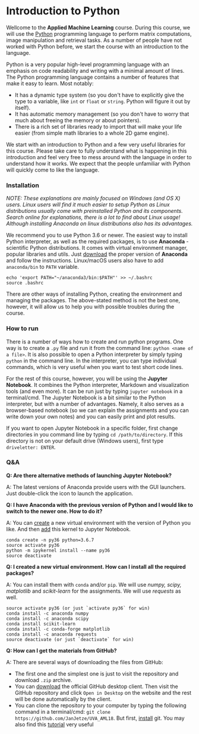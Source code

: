 # Introduction to Python

Wellcome to the **Applied Machine Learning** course. During this course, we will use the [Python](https://www.python.org) programming language to perform matrix computations, image manipulation and retrieval tasks. As a number of people have not worked with Python before, we start the course with an introduction to the language. 

Python is a very popular high-level programming language with an emphasis on code readability and writing with a minimal amount of lines. The Python programming language contains a number of features that make it easy to learn. Most notably:

- It has a dynamic type system (so you don't have to explicitly give the type to a variable, like `int` or `float` or `string`. Python will figure it out by itself).
- It has automatic memory management (so you don't have to worry that much about freeing the memory or about pointers).
- There is a rich set of libraries ready to import that will make your life easier (from simple math libraries to a whole 2D game engine).

We start with an introduction to Python and a few very useful libraries for this course. Please take care to fully understand what is happening in this introduction and feel very free to mess around with the language in order to understand how it works. We expect that the people unfamiliar with Python will quickly come to like the language. 

### Installation
*NOTE: These explanations are mainly focused on Windows (and OS X) users. Linux users will find it much easier to setup Python as Linux distributions usually come with preinstalled Python and its components. Search online for explanations, there is a lot to find about Linux usage! Although installing Anaconda on linux distributions also has its advantages.* 

We recommend you to use Python 3.6 or newer. The easiest way to install Python interpreter, as well as the required packages, is to use **Anaconda** - scientific Python distributions. It comes with virtual environment manager, popular libraries and utils. Just [download](https://www.anaconda.com/download/) the proper version of **Anaconda** and follow the instructions. Linux/macOS users also have to add `anaconda/bin` to `PATH` variable.

```
echo 'export PATH="~/anaconda3/bin:$PATH"' >> ~/.bashrc 
source .bashrc
``` 

There are other ways of installing Python, creating the environment and managing the packages. The above-stated method is not the best one, however, it will allow us to help you with possible troubles during the course.

### How to run

There is a number of ways how to create and run python programs. One way is to create a `.py` file and run it from the command line: `python <name of a file>`. It is also possible to open a Python interpreter by simply typing `python` in the command line. In the interpreter, you can type individual commands, which is very useful when you want to test short code lines. 

For the rest of this course, however, you will be using the **Jupyter Notebook**. It combines the Python interpreter, Markdown and visualization tools (and even more). It can be run just by typing `jupyter notebook` in a terminal/cmd. The Jupyter Notebook is a bit similar to the Python interpreter, but with a number of advantages. Namely, it also serves as a browser-based notebook (so we can explain the assignments and you can write down your own notes) and you can easily print and plot results. 

If you want to open Jupyter Notebook in a specific folder, first change directories in you command line by typing `cd /path/to/directory`. If this directory is not on your default drive (Windows users), first type `driveletter: ENTER`.
<!--### Materials
Each week, you will be presented with a new notebook containing some explanation as well as a number of assignments. The notebooks can be used to write and test your code for yourself and for the assignments. We also created a [repository](https://github.com/ISosnovik/UVA_AML17) on GitHub where you can get the materials for this course. You can download them from Piazza as well.-->

### Q&A
**Q: Are there alternative methods of launching Jupyter Notebook?**

A: The latest versions of Anaconda provide users with the GUI launchers. Just double-click the icon to launch the application.

**Q: I have Anaconda with the previous version of Python and I would like to switch to the newer one. How to do it?**

A: You can [create](https://conda.io/docs/user-guide/tasks/manage-environments.html) a new virtual environment with the version of Python you like. And then [add](https://ipython.readthedocs.io/en/latest/install/kernel_install.html) this kernel to Jupyter Notebook. 

```
conda create -n py36 python=3.6.7
source activate py36
python -m ipykernel install --name py36
source deactivate
```

**Q: I created a new virtual environment. How can I install all the required packages?**

A: You can install them with `conda` and/or `pip`. We will use *numpy, scipy, matplotlib* and *scikit-learn* for the assignments. We will use *requests* as well.

```
source activate py36 (or just `activate py36` for win)
conda install -c anaconda numpy
conda install -c anaconda scipy 
conda install scikit-learn
conda install -c conda-forge matplotlib
conda install -c anaconda requests
source deactivate (or just `deactivate` for win)
```

**Q: How can I get the materials from GitHub?**

A: There are several ways of downloading the files from GitHub: 

* The first one and the simplest one is just to visit the repository and download `.zip` archive.
* You can [download](https://desktop.github.com) the official GitHub desktop client. Then visit the GitHub repository and click `Open in Desktop` on the website and the rest will be done automatically by the client. 
* You can clone the repository to your computer by typing the following command in a terminal/cmd: `git clone https://github.com/JanJetze/UVA_AML18`. But first, [install](https://git-scm.com/downloads) git. You may also find this [tutorial](https://try.github.io/) very useful
















